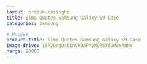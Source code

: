 ```yaml
---
layout: produk-casinghp
title: Elmo Quotes Samsung Galaxy S9 Case
categories: samsung

# Produk
product-title: Elmo Quotes Samsung Galaxy S9 Case
image-drive: 19RVGngO46inVk9APnyMQRSY5UM8xAdNx
harga: 90000
---
```

